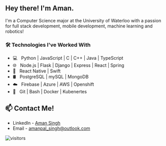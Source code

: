 
<h2> Hey there! I'm Aman.</h2>

I'm a Computer Science major at the University of Waterloo with a passion for full stack development, mobile development, machine learning and robotics! 

<h3>🛠 Technologies I've Worked With </h3>

- 💻 &nbsp; Python | JavaScript | C | C++ | Java | TypeScript
- 🌐 &nbsp; Node.js | Flask | Django | Express | React | Spring
- :iphone: &nbsp; React Native | Swift
- 🛢 &nbsp; PostgreSQL | mySQL |  MongoDB 
- :cloud: &nbsp; Firebase | Azure | AWS | Openshift
- 🔧 &nbsp; Git | Bash | Docker | Kubenertes


## 📫 Contact Me!
- LinkedIn - [Aman Singh](https://www.linkedin.com/in/aman-pal-singh/)
- Email - [amanpal_singh@outlook.com](amanpal_singh@outlook.com)


![visitors](https://visitor-badge.glitch.me/badge?page_id=adnanazmee/adnanazmee)
